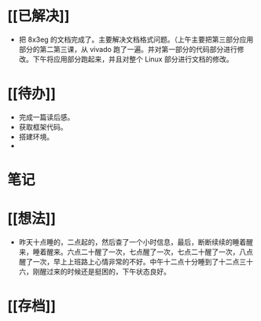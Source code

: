 # [[已解决]]
- 把 8x3eg 的文档完成了。主要解决文档格式问题。（上午主要把第三部分应用部分的第二第三课，从 vivado 跑了一遍。并对第一部分的代码部分进行修改。下午将应用部分跑起来，并且对整个 Linux 部分进行文档的修改。

# [[待办]]
- 完成一篇读后感。
- 获取框架代码。
- 搭建环境。
- 

# 笔记


# [[想法]]
- 昨天十点睡的，二点起的，然后查了一个小时信息，最后，断断续续的睡着醒来，睡着醒来。六点二十醒了一次，七点醒了一次，七点二十醒了一次，八点醒了一次，早上上班路上心情非常的不好。中午十二点十分睡到了十二点三十六，刚醒过来的时候还是挺困的，下午状态良好。

# [[存档]]